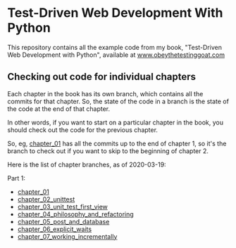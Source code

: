 # Test-Driven Web Development With Python

This repository contains all the example code from my book, "Test-Driven Web Development with Python", available at www.obeythetestinggoat.com

## Checking out code for individual chapters

Each chapter in the book has its own branch, which contains all the commits for that chapter. So, the state of the code in a branch is the state of the code at the end of that chapter.

In other words, if you want to start on a particular chapter in the book, you should check out the code for the previous chapter.

So, eg, [chapter_01](https://github.com/AjanShrestha/TDD-web-with-python/tree/chapter_01) has all the commits up to the end of chapter 1, so it's the branch to check out if you want to skip to the beginning of chapter 2.

Here is the list of chapter branches, as of 2020-03-19:

Part 1:

- [chapter_01](https://github.com/AjanShrestha/TDD-web-with-python/tree/chapter_01)
- [chapter_02_unittest](https://github.com/AjanShrestha/TDD-web-with-python/tree/chapter_02_unittest)
- [chapter_03_unit_test_first_view](https://github.com/AjanShrestha/TDD-web-with-python/tree/chapter_03_unit_test_first_view)
- [chapter_04_philosophy_and_refactoring](https://github.com/AjanShrestha/TDD-web-with-python/tree/chapter_04_philosophy_and_refactoring)
- [chapter_05_post_and_database](https://github.com/AjanShrestha/TDD-web-with-python/tree/chapter_05_post_and_database)
- [chapter_06_explicit_waits](https://github.com/AjanShrestha/TDD-web-with-python/tree/chapter_06_explicit_waits)
- [chapter_07_working_incrementally](https://github.com/AjanShrestha/TDD-web-with-python/tree/chapter_07_working_incrementally)
